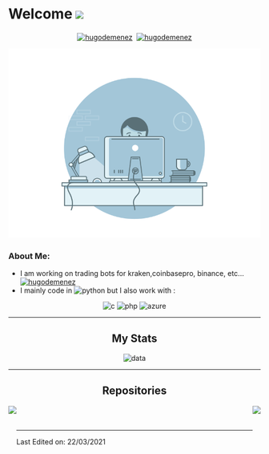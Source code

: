 # Welcome <img src="https://github.com/TheDudeThatCode/TheDudeThatCode/blob/master/Assets/Hi.gif" width="29px">
<p align="center">
<a href="https://www.linkedin.com/in/hugo-demenez-6b017217a/" target="blank"><img align="center" src="https://cdn.jsdelivr.net/npm/simple-icons@3.0.1/icons/linkedin.svg" alt="hugodemenez" height="20" width="20" /></a>&nbsp;
<a href="https://hashnode.com/" target="blank"><img align="center" src="https://cdn.jsdelivr.net/npm/simple-icons@3.0.1/icons/hashnode.svg" alt="hugodemenez" height="20" width="20" /></a>

<p align="center">
<img src="https://github.com/hugodemenez/hugodemenez/blob/main/gif.gif" alt="coding" border-radius="30px"/>

### About Me:
- I am working on trading bots for kraken,coinbasepro, binance, etc... <a href="https://github.com/hugodemenez" target="blank"><img src="https://github.githubassets.com/images/modules/logos_page/GitHub-Mark.png" alt="hugodemenez" height="24" width="24" /></a>&nbsp; 
- I mainly code in <img src="https://github.com/abranhe/programming-languages-logos/blob/master/src/python/python_256x256.png" alt="python" width="24" height="24"/> but I also work with :

<p align="center">

<img src="https://github.com/abranhe/programming-languages-logos/blob/master/src/c/c_256x256.png" alt="c" width="24" height="24"/> 
<img src="https://github.com/abranhe/programming-languages-logos/blob/master/src/php/php_256x256.png" alt="php" width="24" height="24"/> 
<img src="https://www.vectorlogo.zone/logos/microsoft_azure/microsoft_azure-icon.svg" alt="azure" width="24" height="24"/> 
</p>

---
<h2 align="center">My Stats</h2>

<p align="center">
<img src="https://github-readme-stats.vercel.app/api?username=hugodemenez&show_icons=true&title_color=2c3e50&icon_color=2c3e50&text_color=2c3e50&bg_color=ffffff&hide=["stars"]" alt="data"/>

<hr>

<h2 align="center">Repositories</h2>

<p width="100%" align="center">
  <a align="left" href="https://github.com/hugodemenez/BinanceBot" title="Binance"><img align="left" height="115" src="https://github-readme-stats.vercel.app/api/pin/?username=hugodemenez&repo=BinanceBot&title_color=2c3e50&icon_color=2c3e50&text_color=2c3e50&bg_color=ffffff"></a><a align="right" href="https://github.com/hugodemenez/CoinbaseBot" title="CoinbaseBot"><img align="right" height="115" src="https://github-readme-stats.vercel.app/api/pin/?username=hugodemenez&repo=CoinbaseBot&title_color=2c3e50&icon_color=2c3e50&text_color=2c3e50&bg_color=ffffff"></a>
</p>
<br><br>

<hr>

Last Edited on: 22/03/2021
